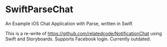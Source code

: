 # SwiftParseChat
An Example iOS Chat Application with Parse, written in Swift

This is a re-write of https://github.com/relatedcode/NotificationChat using Swift and Storyboards. Supports Facebook login. Currently outdated.
